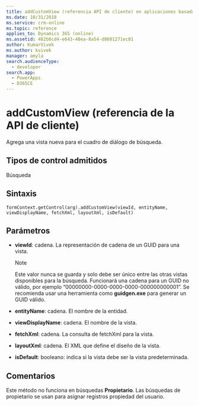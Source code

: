 ```yaml
---
title: addCustomView (referencia API de cliente) en aplicaciones basadas en modelo| MicrosoftDocs
ms.date: 10/31/2018
ms.service: crm-online
ms.topic: reference
applies_to: Dynamics 365 (online)
ms.assetid: 482b8cd4-e643-48ea-8a54-d8601271ec81
author: KumarVivek
ms.author: kvivek
manager: amyla
search.audienceType:
  - developer
search.app:
  - PowerApps
  - D365CE
---
```

# <a name="addcustomview-client-api-reference"></a>addCustomView (referencia de la API de cliente)



Agrega una vista nueva para el cuadro de diálogo de búsqueda. 

## <a name="control-types-supported"></a>Tipos de control admitidos

Búsqueda

## <a name="syntax"></a>Sintaxis

`formContext.getControl(arg).addCustomView(viewId, entityName, viewDisplayName, fetchXml, layoutXml, isDefault)`

## <a name="parameters"></a>Parámetros

- **viewId**: cadena. La representación de cadena de un GUID para una vista.
    > [!NOTE]
    > Este valor nunca se guarda y solo debe ser único entre las otras vistas disponibles para la búsqueda. Funcionará una cadena para un GUID no válido, por ejemplo “00000000-0000-0000-0000-000000000001”. Se recomienda usar una herramienta como **guidgen.exe** para generar un GUID válido.  

- **entityName**: cadena. El nombre de la entidad.
- **viewDisplayName**: cadena. El nombre de la vista.
- **fetchXml**: cadena. La consulta de fetchXml para la vista.
- **layoutXml**: cadena. El XML que define el diseño de la vista.
- **isDefault**: booleano: indica si la vista debe ser la vista predeterminada.

## <a name="remarks"></a>Comentarios

Este método no funciona en búsquedas **Propietario**. Las búsquedas de propietario se usan para asignar registros propiedad del usuario.
